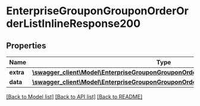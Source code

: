 # EnterpriseGrouponGrouponOrderOrderListInlineResponse200

## Properties
Name | Type | Description | Notes
------------ | ------------- | ------------- | -------------
**extra** | [**\swagger_client\Model\EnterpriseGrouponGrouponOrderOrderListExtraBody**](EnterpriseGrouponGrouponOrderOrderListExtraBody.md) |  | [optional] 
**data** | [**\swagger_client\Model\EnterpriseGrouponGrouponOrderOrderListInlineResponse200Data**](EnterpriseGrouponGrouponOrderOrderListInlineResponse200Data.md) |  | [optional] 

[[Back to Model list]](../README.md#documentation-for-models) [[Back to API list]](../README.md#documentation-for-api-endpoints) [[Back to README]](../README.md)

